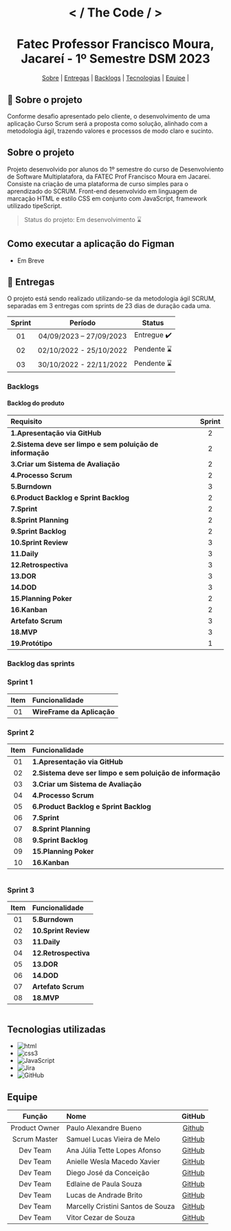 
<h1 align ="center"> < / The Code / > </h1>

<span id="topo"></span>
<h1 align="center">Fatec Professor Francisco Moura, Jacareí - 1º Semestre DSM 2023</h1>
<p align="center">
    <a href="#sobre">Sobre</a> | 
    <a href="#entregas">Entregas</a> | 
    <a href="#backlogs">Backlogs</a> |  
    <a href="#tecnologias">Tecnologias</a> | 
    <a href="#equipe">Equipe</a> | 
</p>

## 📌 Sobre o projeto
Conforme desafio apresentado pelo cliente, o desenvolvimento de uma aplicação Curso Scrum será a proposta como solução, alinhado com a metodologia ágil, trazendo valores e processos de modo claro e sucinto.
<span id="sobre"></span>

<h2> Sobre o projeto </h2>

Projeto desenvolvido por alunos do 1º semestre do curso de Desenvolviento de Software Multiplatafora, da FATEC Prof Francisco Moura em Jacareí. <br> Consiste na criação de uma plataforma de curso simples para o aprendizado do SCRUM. Front-end desenvolvido em linguagem de marcação HTML e estilo CSS em conjunto com JavaScript, framework utilizado tipeScript.
>Status do projeto: Em desenvolvimento :hourglass:

## Como executar a aplicação do Figman
* Em Breve

<span id="entregas"></span>

##  🎯 Entregas
O projeto está sendo realizado utilizando-se da metodologia ágil SCRUM, separadas em 3 entregas com sprints de 23 dias de duração cada uma. <br>

| Sprint| Período | Status |
|:-----:|:----------:|:---------:|
| 01 |   04/09/2023 – 27/09/2023 | Entregue :heavy_check_mark: | 
| 02 |   02/10/2022 - 25/10/2022 | Pendente :hourglass:|    
| 03 |   30/10/2022 - 22/11/2022 | Pendente :hourglass:| 
<span id="backlogs"></span>

###   Backlogs
#### Backlog do produto
<span align="center"></span>

| Requisito | Sprint |
| :----------------------------------|:--:|
|**1.Apresentação via GitHub**  | 2 |
|**2.Sistema deve ser limpo e sem poluição de informação**  | 2 |
|**3.Criar um Sistema de Avaliação**| 2 |
|**4.Processo Scrum** | 2 |
|**5.Burndown** | 3 |
|**6.Product Backlog e Sprint Backlog** | 2 |
|**7.Sprint**|2|
|**8.Sprint Planning**| 2 |  
|**9.Sprint Backlog**| 2 |
|**10.Sprint Review**| 3 |
|**11.Daily**|3|
|**12.Retrospectiva**|3|
|**13.DOR**|3|
|**14.DOD**|3|
|**15.Planning Poker**|2|
|**16.Kanban**|2|
|**Artefato Scrum**|3|
|**18.MVP**|3|
|**19.Protótipo**|1|

### Backlog das sprints

### Sprint 1
| Item | Funcionalidade                  |
| :--: | :------------------------- |
|  01  | **WireFrame da Aplicação**|
<p align="center">

</p>

### Sprint 2 
| Item | Funcionalidade             |
| :--: | :------------------------------------------------------- |
|  01  |**1.Apresentação via GitHub** |
|  02  |**2.Sistema deve ser limpo e sem poluição de informação**|
|  03  |**3.Criar um Sistema de Avaliação**|
|  04  |**4.Processo Scrum**|
|  05  |**6.Product Backlog e Sprint Backlog**|
|  06  |**7.Sprint**|
|  07  |**8.Sprint Planning**|
|  08  |**9.Sprint Backlog**|
|  09  |**15.Planning Poker**|
|  10  | **16.Kanban** |
<p align="center">
    <img src="">
</p>

### Sprint 3 
| Item | Funcionalidade             |
| :--: | :------------------------------------------------------- |
|  01  | **5.Burndown**|
|  02  | **10.Sprint Review**|
|  03  | **11.Daily** |
|  04  | **12.Retrospectiva**|
|  05  | **13.DOR**|
|  06  | **14.DOD**|
|  07  | **Artefato Scrum**|
|  08  | **18.MVP**|
<p align="center">
    <img src="">
</p>


<span id="tecnologias"></span>

## Tecnologias utilizadas
* <img href = "https://img.shields.io/badge/HTML-CED4DA?style=for-the-badge&logo=typescript&logoColor=007ACC" alt="html">   
* <img href = "https://img.shields.io/badge/CSS3-CED4DA?style=for-the-badge&logo=typescript&logoColor=007ACC" alt ="css3">
* <img href = "https://img.shields.io/badge/JavaScript-CED4DA?style=for-the-badge&logo=typescript&logoColor=007ACC" alt ="JavaScript">
* <img href = "https://img.shields.io/badge/Jira-CED4DA?style=for-the-badge&logo=typescript&logoColor=007ACC" alt ="Jira">
* <img href = "https://img.shields.io/badge/GitHub-CED4DA?style=for-the-badge&logo=typescript&logoColor=007ACC" alt ="GitHub">

<span id="equipe"></span>

## Equipe

|    Função   |  Nome    |    GitHub     |
| :----------: | :-----------------------|:------------------------------------------: |
|   Product Owner| Paulo Alexandre Bueno|[Github](github.com/paulobueno23)|
|   Scrum Master| Samuel Lucas Vieira de Melo|[GitHub](github.com/SamuelLucasVieira)|
|   Dev Team| Ana Júlia Tette Lopes Afonso |[GitHub](github.com/AnaBarbancho)|
|   Dev Team| Anielle Wesla Macedo Xavier |[GitHub](github.com/Anielle-Ws)|
|   Dev Team| Diego José da Conceição|[GitHub](diegojose94)
|   Dev Team| Edlaine de Paula Souza |[GitHub](github.com/edlaine-souza)|
|   Dev Team| Lucas de Andrade Brito |[GitHub](github.com/Out0d3)|
|   Dev Team|  Marcelly Cristini Santos de Souza|[GitHub](github.com/Marcelly-cris)|
|   Dev Team|Vitor Cezar de Souza|[GitHub](github.com/vooshybee)|
